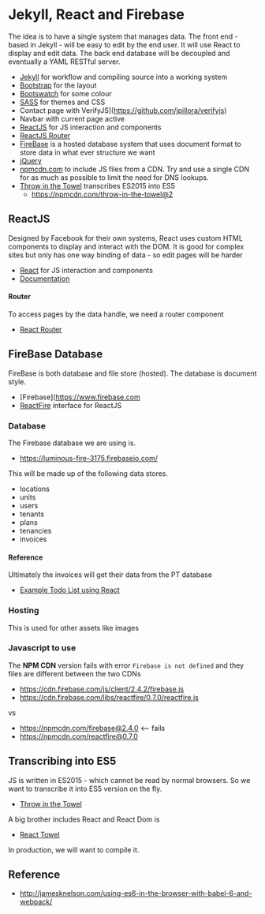 Jekyll, React and Firebase
=========================

The idea is to have a single system that manages data. The front end - based in Jekyll - will be easy to edit by the end user. It will use React to display and edit data. The back end database will be decoupled and eventually a YAML RESTful server.

* [Jekyll](http://jekyllrb.com/) for workflow and compiling source into a working system
* [Bootstrap](http://getbootstrap.com/) for the layout
* [Bootswatch](https://bootswatch.com/) for some colour
* [SASS](http://sass-lang.com/) for themes and CSS
* Contact page with VerifyJS](https://github.com/jpillora/verifyjs)
* Navbar with current page active
* [ReactJS](https://facebook.github.io/react/) for JS interaction and components
* [ReactJS Router](https://github.com/reactjs/react-router)
* [FireBase](https://www.firebase.com) is a hosted database system that uses document format to store data in what ever structure we want
* [jQuery](http://jquery.com)
* [npmcdn.com](http:/npmcdn.com) to include JS files from a CDN. Try and use a single CDN for as much as possible to limit the need for DNS lookups.
* [Throw in the Towel](https://github.com/danmartinez101/throw-in-the-towel) transcribes ES2015 into ES5
  * https://npmcdn.com/throw-in-the-towel@2

## ReactJS

Designed by Facebook for their own systems, React uses custom HTML components to display and interact with the DOM. It is good for complex sites but only has one way binding of data - so edit pages will be harder

* [React](https://facebook.github.io/react/) for JS interaction and components
* [Documentation](https://facebook.github.io/react/docs)

#### Router

To access pages by the data handle, we need a router component

* [React Router](https://github.com/reactjs/react-router)


## FireBase Database

FireBase is both database and file store (hosted). The database is document style.

* [Firebase](https://www.firebase.com
* [ReactFire](https://github.com/firebase/reactfire/) interface for ReactJS

### Database

The Firebase database we are using is.

* https://luminous-fire-3175.firebaseio.com/

This will be made up of the following data stores.

* locations
* units
* users
* tenants
* plans
* tenancies
* invoices

#### Reference
Ultimately the invoices will get their data from the PT database

* [Example Todo List using React](https://github.com/firebase/reactfire/blob/master/examples/todoApp/js/todoAppFirebaseExplicit.js)

### Hosting

This is used for other assets like images

### Javascript to use

The __NPM CDN__ version fails with error `Firebase is not defined` and they files are different between the two CDNs

- https://cdn.firebase.com/js/client/2.4.2/firebase.js
- https://cdn.firebase.com/libs/reactfire/0.7.0/reactfire.js

vs

- https://npmcdn.com/firebase@2.4.0 <-- fails
- https://npmcdn.com/reactfire@0.7.0


## Transcribing into ES5

JS is written in ES2015 - which cannot be read by normal browsers. So we want to transcribe it into ES5 version on the fly.

* [Throw in the Towel](https://github.com/danmartinez101/throw-in-the-towel)

A big brother includes React and React Dom is

* [React Towel](https://github.com/danmartinez101/react-towel)

In production, we will want to compile it.



## Reference

* http://jamesknelson.com/using-es6-in-the-browser-with-babel-6-and-webpack/
